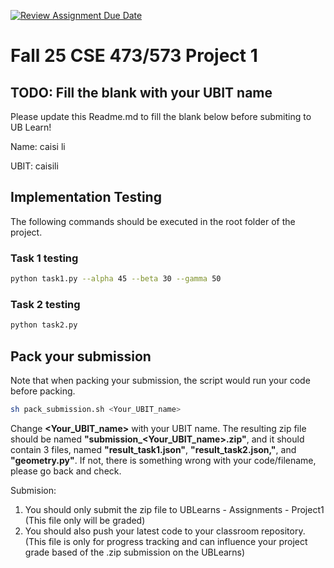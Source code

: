 [![Review Assignment Due Date](https://classroom.github.com/assets/deadline-readme-button-22041afd0340ce965d47ae6ef1cefeee28c7c493a6346c4f15d667ab976d596c.svg)](https://classroom.github.com/a/SqwJOH_E)
# Fall 25 CSE 473/573 Project 1

## TODO: Fill the blank with your UBIT name

Please update this Readme.md to fill the blank below before submiting to UB Learn!

Name: caisi li

UBIT: caisili

## Implementation Testing

The following commands should be executed in the root folder of the project.

### Task 1 testing

```bash
python task1.py --alpha 45 --beta 30 --gamma 50
```

### Task 2 testing

```bash
python task2.py
```

## Pack your submission

Note that when packing your submission, the script would run your code before packing.

```bash
sh pack_submission.sh <Your_UBIT_name>
```
Change **<Your_UBIT_name>** with your UBIT name.
The resulting zip file should be named **"submission\_<Your_UBIT_name>.zip"**, and it should contain 3 files, named **"result_task1.json"**, **"result_task2.json,"**, and **"geometry.py"**. If not, there is something wrong with your code/filename, please go back and check.

Submision:
1. You should only submit the zip file to UBLearns - Assignments - Project1 (This file only will be graded)
2. You should also push your latest code to your classroom repository. (This file is only for progress tracking and can influence your project grade based of the .zip submission on the UBLearns)
